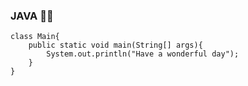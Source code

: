 ### JAVA 👨‍💻

```
class Main{
    public static void main(String[] args){
        System.out.println("Have a wonderful day");
    }
}

```
